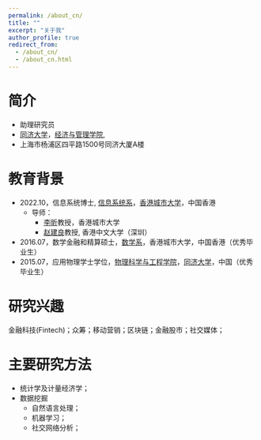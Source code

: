```yaml
---
permalink: /about_cn/
title: ""
excerpt: "关于我"
author_profile: true
redirect_from: 
  - /about_cn/
  - /about_cn.html
---
```


# 简介

 - 助理研究员
 - [同济大学](https://www.tongji.edu.cn/)，[经济与管理学院](https://sem.tongji.edu.cn/semch/), 
 - 上海市杨浦区四平路1500号同济大厦A楼

# 教育背景

- 2022.10，信息系统博士, [信息系统系](https://www.cb.cityu.edu.hk/is/)，[香港城市大学](https://www.cityu.edu.hk/zh-cn)，中国香港
  - 导师： 
    - [李昕](https://www.cb.cityu.edu.hk/staff/xinli24/)教授，香港城市大学
    - [赵建良](https://myweb.cuhk.edu.cn/leonzhao###)教授, 香港中文大学（深圳）
- 2016.07，数学金融和精算硕士，[数学系](https://www.cityu.edu.hk/ma/)，香港城市大学，中国香港（优秀毕业生）
- 2015.07，应用物理学士学位，[物理科学与工程学院](https://physics.tongji.edu.cn/)，[同济大学](https://www.tongji.edu.cn/)，中国（优秀毕业生）

# 研究兴趣

金融科技(Fintech)；众筹；移动营销；区块链；金融股市；社交媒体；

# 主要研究方法

- 统计学及计量经济学；
- 数据挖掘
  - 自然语言处理；
  - 机器学习；
  - 社交网络分析；

